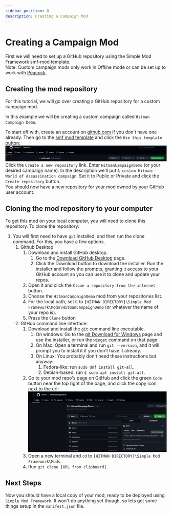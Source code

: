 ```yaml
---
sidebar_position: 0
description: Creating a Campaign Mod
---
```


# Creating a Campaign Mod

First we will need to set up a GitHub repository using the Simple Mod Framework smf-mod template.  
Note: Custom campaign mods only work in Offline mode or can be set up to work with [Peacock](https://thepeacockproject.org/).

## Creating the mod repository

For this tutorial, we will go over creating a GitHub repository for a custom campaign mod.  

In this example we will be creating a custom campaign called `Hitman Campaign Demo`.

To start off with, create an account on [github.com](https://github.com) if you don't have one already. Then go to the
[smf mod template](https://github.com/atampy25/smf-mod) and click the `Use this template` button: 
![resources/use_this_template.png](resources/use_this_template.png)  
Click the `Create a new repository` link. Enter `HitmanCampaignDemo`
(or your desired campaign name). In the description we'll put `A custom Hitman: World of Assassination campaign`. Set it
to Public or Private and click the `Create repository` button.  
You should now have a new repository for your mod owned by your GitHub user account.

## Cloning the mod repository to your computer

To get this mod on your local computer, you will need to clone this repository. To clone the repository:
1. You will first need to have `git` installed, and then run the clone command. For this, you have a few options.
   1. Github Desktop
      1. Download and install GitHub desktop.
         1. Go to the [Download GitHub Desktop](https://desktop.github.com/download/) page.
         2. Click the Download button to download the installer. Run the installer and follow the prompts, granting it access to your GitHub account so you can use it to clone and update your repos.
      2. Open it and click the `Clone a repository from the internet` button.
      3. Choose the `HitmanCampaignDemo` mod from your repositories list.
      4. For the local path, set it to `[HITMAN DIRECTORY]\Simple Mod Framework\Mods\HitmanCampaignDemo` (or whatever the name of your repo is).
      5. Press the `Clone` button
   2. GitHub command line interface:
      1. Download and install the `git` command line executable. 
         1. On windows: Go to the [git Download for Windows](https://git-scm.com/download/win) page and use the installer, or run the `winget` command on that page.
         2. On Mac: Open a terminal and run `git --version`, and it will prompt you to install it if you don't have it already.
         3. On Linux: You probably don't need these instructions but anyway:
            1. Fedora-like: run `sudo dnf install git-all`.
            2. Debian-based: run `$ sudo apt install git-all`.
      2. Go to your mod repo's page on GitHub and click the green `Code` button near the top right of the page, and click the copy icon next to the url:
         ![resources/copy_to_clipboard.png](resources/copy_to_clipboard.png)
      3. Open a new terminal and `cd` to `[HITMAN DIRECTORY]\Simple Mod Framework\Mods`.
      4. Run `git clone [URL from clipboard]`.


## Next Steps

Now you should have a local copy of your mod, ready to be deployed using `Simple Mod Framework`. It won't do anything yet though, so lets get some things setup in the `manifest.json` file.